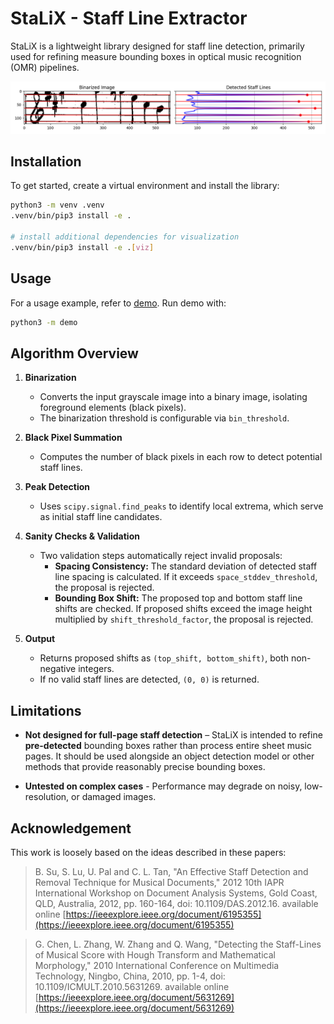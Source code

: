 # StaLiX - Staff Line Extractor

StaLiX is a lightweight library designed for staff line detection, primarily used for refining measure bounding boxes in optical music recognition (OMR) pipelines.

![Demo image](docs/demo-showcase.png)

## Installation

To get started, create a virtual environment and install the library:

```bash
python3 -m venv .venv
.venv/bin/pip3 install -e .

# install additional dependencies for visualization
.venv/bin/pip3 install -e .[viz]
```

## Usage

For a usage example, refer to [demo](demo/__main__.py). Run demo with:

```bash
python3 -m demo
```

## Algorithm Overview

1. **Binarization**
    - Converts the input grayscale image into a binary image, isolating foreground elements (black pixels).
    - The binarization threshold is configurable via `bin_threshold`.

2. **Black Pixel Summation**
    - Computes the number of black pixels in each row to detect potential staff lines.

3. **Peak Detection**
    - Uses `scipy.signal.find_peaks` to identify local extrema, which serve as initial staff line candidates.

4. **Sanity Checks & Validation**
    - Two validation steps automatically reject invalid proposals:
        - **Spacing Consistency:** The standard deviation of detected staff line spacing is calculated. If it
          exceeds `space_stddev_threshold`, the proposal is rejected.
        - **Bounding Box Shift:** The proposed top and bottom staff line shifts are checked. If proposed shifts exceed
          the image height multiplied by `shift_threshold_factor`, the proposal is rejected.

5. **Output**
    - Returns proposed shifts as `(top_shift, bottom_shift)`, both non-negative integers.
    - If no valid staff lines are detected, `(0, 0)` is returned.

## **Limitations**

- **Not designed for full-page staff detection** – StaLiX is intended to refine **pre-detected** bounding boxes rather
  than process entire sheet music pages. It should be used alongside an object detection model or other methods that
  provide reasonably precise bounding boxes.

- **Untested on complex cases** - Performance may degrade on noisy, low-resolution, or damaged images.

## Acknowledgement

This work is loosely based on the ideas described in these papers:

> B. Su, S. Lu, U. Pal and C. L. Tan, "An Effective Staff Detection and Removal Technique for Musical Documents," 2012 10th IAPR International Workshop on Document Analysis Systems, Gold Coast, QLD, Australia, 2012, pp. 160-164, doi: 10.1109/DAS.2012.16. available online [https://ieeexplore.ieee.org/document/6195355](https://ieeexplore.ieee.org/document/6195355)

> G. Chen, L. Zhang, W. Zhang and Q. Wang, "Detecting the Staff-Lines of Musical Score with Hough Transform and Mathematical Morphology," 2010 International Conference on Multimedia Technology, Ningbo, China, 2010, pp. 1-4, doi: 10.1109/ICMULT.2010.5631269. available online [https://ieeexplore.ieee.org/document/5631269](https://ieeexplore.ieee.org/document/5631269)
